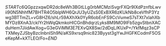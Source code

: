$START$c6QGpzzxqwDR2dc8eWh3BGtLLg0rbMCMziSvgrFXQr9IXdPznfbLwvii90N5NhhfM7BHTR4O5blpWH6QrJU3yUZsS0ExBXR6zKUkNb8ceVfhP3Yzwg3BTTmZL+vG8HZ6/shLr59AXhXk0YyR6obEnFS9CcVumeS7sTXt7xIahXbMYDz8XnA3/ckIYr2hWqQkmkoHlCGnBhdqrzLyks8M9MO9IFb5zgvStbnXACduHem7JiidAwXog+G3eGViMM3E7EXvQX8Sw/2dDqL/KUxP+/YkfMqz3sCPTXMeyZJSbyBzcInbnISh9N/aKS9xrsq9nic823Byyst3gYwJHGFKCodmF5OSeKepM+kXTLEO/Fo=$END$